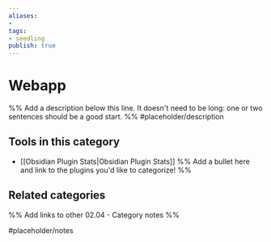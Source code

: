 ```yaml
---
aliases:
- 
tags: 
- seedling 
publish: true
---
```



# Webapp

%% Add a description below this line. It doesn't need to be long: one or two sentences should be a good start. %%
#placeholder/description 

## Tools in this category
- [[Obsidian Plugin Stats|Obsidian Plugin Stats]]
%% Add a bullet here and link to the plugins you'd like to categorize! %%

## Related categories

%% Add links to other 02.04 - Category notes %%

#placeholder/notes
